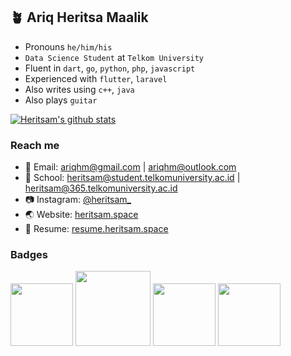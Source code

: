 ## 🪴 Ariq Heritsa Maalik

- Pronouns `he/him/his`
- `Data Science Student` at `Telkom University`
- Fluent in `dart`, `go`, `python`, `php`, `javascript`
- Experienced with `flutter`, `laravel`
- Also writes using `c++`, `java`
- Also plays `guitar`

[![Heritsam's github stats](https://github-readme-stats.vercel.app/api?username=Heritsam)](https://github.com/Heritsam/github-readme-stats)

### Reach me

- 📧 Email: <a href="mailto:ariqhm@gmail.com">ariqhm@gmail.com</a> | <a href="mailto:ariqhm@outlook.com">ariqhm@outlook.com</a>
- 🏫 School: <a href="mailto:heritsam@student.telkomuniversity.ac.id">heritsam@student.telkomuniversity.ac.id</a> | <a href="mailto:heritsam@365.telkomuniversity.ac.id">heritsam@365.telkomuniversity.ac.id</a>
- 📷 Instagram: <a href="https://instagram.com/heritsam_">@heritsam_</a>
- 🌏 Website: <a href="https://heritsam.space">heritsam.space</a>
- 📄 Resume: <a href="https://resume.heritsam.space">resume.heritsam.space</a>

### Badges
<img src="https://user-images.githubusercontent.com/38836505/178148315-251de64e-47bc-406b-9cac-98f25ac6ff51.png"
  width=100>
<img src="https://user-images.githubusercontent.com/38836505/178148423-7f16e98b-4a97-486e-a983-f0e9c91ea8e5.png"
  width=120>
<img src="https://user-images.githubusercontent.com/38836505/178148498-ee4103b0-f03f-4212-9554-761621bad798.png"
  width=100>
<img src="https://user-images.githubusercontent.com/38836505/178148543-af6b950a-ebea-416a-af7c-e213b0ed6c32.png"
  width=100>
